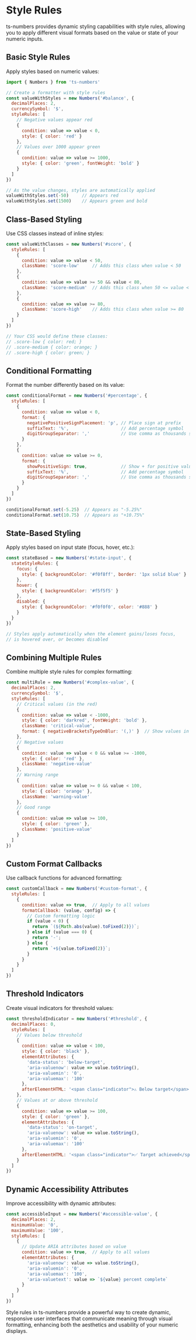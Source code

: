 # Style Rules

ts-numbers provides dynamic styling capabilities with style rules, allowing you to apply different visual formats based on the value or state of your numeric inputs.

## Basic Style Rules

Apply styles based on numeric values:

```js
import { Numbers } from 'ts-numbers'

// Create a formatter with style rules
const valueWithStyles = new Numbers('#balance', {
  decimalPlaces: 2,
  currencySymbol: '$',
  styleRules: [
    // Negative values appear red
    {
      condition: value => value < 0,
      style: { color: 'red' }
    },
    // Values over 1000 appear green
    {
      condition: value => value >= 1000,
      style: { color: 'green', fontWeight: 'bold' }
    }
  ]
})

// As the value changes, styles are automatically applied
valueWithStyles.set(-50)     // Appears red
valueWithStyles.set(1500)    // Appears green and bold
```

## Class-Based Styling

Use CSS classes instead of inline styles:

```js
const valueWithClasses = new Numbers('#score', {
  styleRules: [
    {
      condition: value => value < 50,
      className: 'score-low'     // Adds this class when value < 50
    },
    {
      condition: value => value >= 50 && value < 80,
      className: 'score-medium'  // Adds this class when 50 <= value < 80
    },
    {
      condition: value => value >= 80,
      className: 'score-high'    // Adds this class when value >= 80
    }
  ]
})

// Your CSS would define these classes:
// .score-low { color: red; }
// .score-medium { color: orange; }
// .score-high { color: green; }
```

## Conditional Formatting

Format the number differently based on its value:

```js
const conditionalFormat = new Numbers('#percentage', {
  styleRules: [
    {
      condition: value => value < 0,
      format: {
        negativePositiveSignPlacement: 'p', // Place sign at prefix
        suffixText: '%',                    // Add percentage symbol
        digitGroupSeparator: ','            // Use comma as thousands separator
      }
    },
    {
      condition: value => value >= 0,
      format: {
        showPositiveSign: true,             // Show + for positive values
        suffixText: '%',                    // Add percentage symbol
        digitGroupSeparator: ','            // Use comma as thousands separator
      }
    }
  ]
})

conditionalFormat.set(-5.25)  // Appears as "-5.25%"
conditionalFormat.set(10.75)  // Appears as "+10.75%"
```

## State-Based Styling

Apply styles based on input state (focus, hover, etc.):

```js
const stateBased = new Numbers('#state-input', {
  stateStyleRules: {
    focus: {
      style: { backgroundColor: '#f0f8ff', border: '1px solid blue' }
    },
    hover: {
      style: { backgroundColor: '#f5f5f5' }
    },
    disabled: {
      style: { backgroundColor: '#f0f0f0', color: '#888' }
    }
  }
})

// Styles apply automatically when the element gains/loses focus,
// is hovered over, or becomes disabled
```

## Combining Multiple Rules

Combine multiple style rules for complex formatting:

```js
const multiRule = new Numbers('#complex-value', {
  decimalPlaces: 2,
  currencySymbol: '$',
  styleRules: [
    // Critical values (in the red)
    {
      condition: value => value < -1000,
      style: { color: 'darkred', fontWeight: 'bold' },
      className: 'critical-value',
      format: { negativeBracketsTypeOnBlur: '(,)' }  // Show values in parentheses
    },
    // Negative values
    {
      condition: value => value < 0 && value >= -1000,
      style: { color: 'red' },
      className: 'negative-value'
    },
    // Warning range
    {
      condition: value => value >= 0 && value < 100,
      style: { color: 'orange' },
      className: 'warning-value'
    },
    // Good range
    {
      condition: value => value >= 100,
      style: { color: 'green' },
      className: 'positive-value'
    }
  ]
})
```

## Custom Format Callbacks

Use callback functions for advanced formatting:

```js
const customCallback = new Numbers('#custom-format', {
  styleRules: [
    {
      condition: value => true,  // Apply to all values
      formatCallback: (value, config) => {
        // Custom formatting logic
        if (value < 0) {
          return `(${Math.abs(value).toFixed(2)})`;
        } else if (value === 0) {
          return '-';
        } else {
          return `+${value.toFixed(2)}`;
        }
      }
    }
  ]
})
```

## Threshold Indicators

Create visual indicators for threshold values:

```js
const thresholdIndicator = new Numbers('#threshold', {
  decimalPlaces: 0,
  styleRules: [
    // Values below threshold
    {
      condition: value => value < 100,
      style: { color: 'black' },
      elementAttributes: {
        'data-status': 'below-target',
        'aria-valuenow': value => value.toString(),
        'aria-valuemin': '0',
        'aria-valuemax': '100'
      },
      afterElementHTML: '<span class="indicator">⚠️ Below target</span>'
    },
    // Values at or above threshold
    {
      condition: value => value >= 100,
      style: { color: 'green' },
      elementAttributes: {
        'data-status': 'on-target',
        'aria-valuenow': value => value.toString(),
        'aria-valuemin': '0',
        'aria-valuemax': '100'
      },
      afterElementHTML: '<span class="indicator">✅ Target achieved</span>'
    }
  ]
})
```

## Dynamic Accessibility Attributes

Improve accessibility with dynamic attributes:

```js
const accessibleInput = new Numbers('#accessible-value', {
  decimalPlaces: 2,
  minimumValue: '0',
  maximumValue: '100',
  styleRules: [
    {
      // Update ARIA attributes based on value
      condition: value => true,  // Apply to all values
      elementAttributes: {
        'aria-valuenow': value => value.toString(),
        'aria-valuemin': '0',
        'aria-valuemax': '100',
        'aria-valuetext': value => `${value} percent complete`
      }
    }
  ]
})
```

Style rules in ts-numbers provide a powerful way to create dynamic, responsive user interfaces that communicate meaning through visual formatting, enhancing both the aesthetics and usability of your numeric displays.
